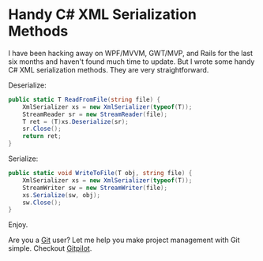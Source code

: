 <!--
author: JP
publish: Fri Jan 15 2010 21:59:56 GMT-0600 (CST)
status: publish
type: post
link: https://procbits.wordpress.com/2010/01/15/handy-c-xml-serialization-methods/
tags: C#
slug: 2010/01/15/handy-c-xml-serialization-methods
-->

Handy C# XML Serialization Methods
==================================

I have been hacking away on WPF/MVVM, GWT/MVP, and Rails for the last
six months and haven't found much time to update. But I wrote some handy
C\# XML serialization methods. They are very straightforward.

Deserialize:

```csharp
public static T ReadFromFile(string file) {
    XmlSerializer xs = new XmlSerializer(typeof(T));
    StreamReader sr = new StreamReader(file);
    T ret = (T)xs.Deserialize(sr);
    sr.Close();
    return ret;
}
```

Serialize:

```csharp
public static void WriteToFile(T obj, string file) {
    XmlSerializer xs = new XmlSerializer(typeof(T));
    StreamWriter sw = new StreamWriter(file);
    xs.Serialize(sw, obj);
    sw.Close();
}
```

Enjoy.

Are you a [Git](http://gitpilot.com) user? Let me help you make project
management with Git simple. Checkout [Gitpilot](http://gitpilot.com).
